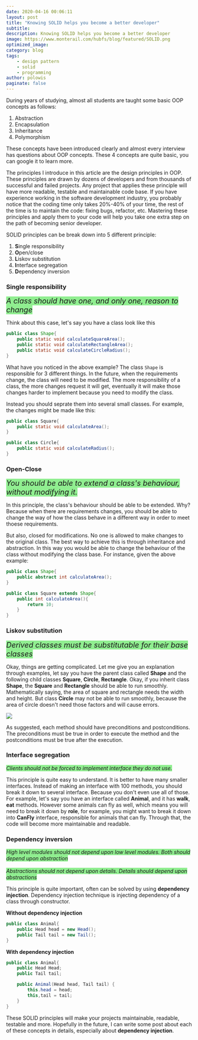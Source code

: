 ```yaml
---
date: 2020-04-16 00:06:11
layout: post
title: "Knowing SOLID helps you become a better developer"
subtitle:
description: Knowing SOLID helps you become a better developer
image: https://www.monterail.com/hubfs/blog/featured/SOLID.png
optimized_image:
category: blog
tags:
    - design pattern
    - solid
    - programming
author: polowis
paginate: false
---
```


During years of studying, almost all students are taught some basic OOP concepts as follows:

1. Abstraction
2. Encapsulation
3. Inheritance
4. Polymorphism

These concepts have been introduced clearly and almost every interview has questions about OOP concepts. These 4 concepts are quite basic, you can google it to learn more.

The principles I introduce in this article are the design principles in OOP. These principles are drawn by dozens of developers and from thousands of successful and failed projects. Any project that applies these principle will have more readable, testable and maintainable code base. If you have experience working in the software development industry, you probably notice that the coding time only takes 20%-40% of your time, the rest of the time is to maintain the code: fixing bugs, refactor, etc. Mastering these principles and apply them to your code will help you take one extra step on the path of becoming senior developer. 

SOLID principles can be break down into 5 different principle:
1. **S**ingle responsibility
2. **O**pen/close
3. **L**iskov substitution
4. **I**nterface segregation
5. **D**ependency inversion

### Single responsibility


<i style="font-size: 20px; background-color:lightgreen;" >A class should have one, and only one, reason to change</i>


Think about this case, let's say you have a class look like this

```java
public class Shape{
    public static void calculateSquareArea();
    public static void calculateRectangleArea();
    public static void calculateCircleRadius();
}
```

What have you noticed in the above example? The class ```Shape``` is responsible for 3 different things. In the future, when the requirements change, the class will need to be modified. The  more responsibility of a class, the more changes request it will get, eventually it will make those changes harder to implement because you need to modify the class. 

Instead you should seprate them into several small classes. For example, the changes might be made like this:

```java
public class Square{
    public static void calculateArea();
}

public class Circle{
    public static void calculateRadius();
}

```

### Open-Close


<i style="font-size: 20px; background-color:lightgreen;">You should be able to extend a class's behaviour, without modifying it.</i>


In this principle, the class's behaviour should be able to be extended. Why? Because when there are requirements changes, you should be able to change the way of how the class behave in a different way in order to meet thoese requirements. 

But also, closed for modifications. No one is allowed to make changes to the original class. The best way to achieve this is through inheritance and abstraction. In this way you would be able to change the behaviour of the class without modifying the class base. For instance, given the above example:

```java
public class Shape{
    public abstract int calculateArea();
}

public class Square extends Shape{
    public int calculateArea(){
        return 10;
    }
}
```

### Liskov substitution 



<i style="font-size: 20px; background-color:lightgreen;">Derived classes must be substitutable for their base classes</i>


Okay, things are getting complicated. Let me give you an explanation through examples, let say you have the parent class called **Shape** and the following child classes **Square**, **Circle**, **Rectangle**. Okay, if you inherit class **Shape**, the **Square** and **Rectangle** should be able to run smoothly. Mathematically saying, the area of square and rectangle needs the width and height. But class **Circle** may not be able to run smoothly, because the area of circle doesn't need those factors and will cause errors. 

<img src="https://upload.wikimedia.org/wikipedia/commons/thumb/e/ea/Design_by_contract.svg/1280px-Design_by_contract.svg.png">

As suggested, each method should have preconditions and postconditions. The preconditions must be true in order to execute the method and the postconditions must be true after the execution. 

### Interface segregation


<i style="background-color:lightgreen;">Clients should not be forced to implement interface they do not use.</i>


This principle is quite easy to understand. It is better to have many smaller interfaces. Instead of making an interface with 100 methods, you should break it down to several interface. Because you don't even use all of those. For example, let's say you have an interface called **Animal**, and it has **walk**, **eat** methods. However some animals can fly as well, which means you will need to break it down by **role**, for example, you might want to break it down into **CanFly** interface, responsible for animals that can fly. Through that, the code will become more maintainable and readable. 

### Dependency inversion


<i style="background-color:lightgreen;">High level modules should not depend upon low level modules. Both should depend upon abstraction</i> <br><br>
<i style="background-color:lightgreen;">Abstractions should not depend upon details. Details should depend upon abstractions </i>


This principle is quite important, often can be solved by using **dependency injection**. Dependency injection technique is injecting dependency of a class through constructor. 

**Without dependency injection**
```java
public class Animal{
    public Head head = new Head();
    public Tail tail = new Tail();
}
```

**With dependency injection**
```java
public class Animal{
    public Head Head;
    public Tail tail;

    public Animal(Head head, Tail tail) {
        this.head = head;
        this,tail = tail;
    }
}
```

These SOLID principles will make your projects maintainable, readable, testable and more. Hopefully in the future, I can write some post about each of these concepts in details, especially about **dependency injection**. 
